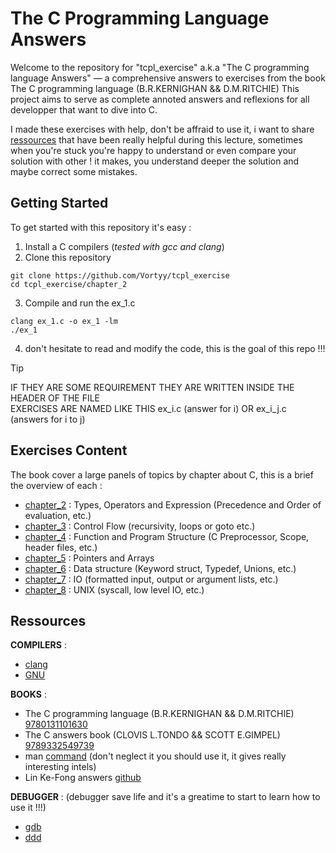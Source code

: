 # The C Programming Language Answers

Welcome to the repository for "tcpl_exercise" a.k.a "The C programming language Answers" — a comprehensive answers to exercises from the book The C programming language (B.R.KERNIGHAN && D.M.RITCHIE) 
This project aims to serve as complete annoted answers and reflexions for all developper that want to dive into C. 

I made these exercises with help, don't be affraid to use it, i want to share [ressources](ressources) that have been really helpful during this lecture, 
sometimes when you're stuck you're happy to understand or even compare your solution with other ! it makes, you understand deeper the solution and maybe correct some mistakes.

## Getting Started

To get started with this repository it's easy :

1. Install a C compilers (*tested with gcc and clang*)
2. Clone this repository
```
git clone https://github.com/Vortyy/tcpl_exercise
cd tcpl_exercise/chapter_2
```
3. Compile and run the ex_1.c 
```
clang ex_1.c -o ex_1 -lm
./ex_1
```
4. don't hesitate to read and modify the code, this is the goal of this repo !!!  

>[!TIP] 
> IF THEY ARE SOME REQUIREMENT THEY ARE WRITTEN INSIDE THE HEADER OF THE FILE\
> EXERCISES ARE NAMED LIKE THIS ex_i.c (answer for i) OR ex_i_j.c (answers for i to j) 

## Exercises Content

The book cover a large panels of topics by chapter about C, this is a brief the overview of each :

- [chapter_2](chapter_2) : Types, Operators and Expression (Precedence and Order of evaluation, etc.)
- [chapter_3](chapter_3) : Control Flow (recursivity, loops or goto etc.)
- [chapter_4](chapter_4) : Function and Program Structure (C Preprocessor, Scope, header files, etc.)
- [chapter_5](chapter_5) : Pointers and Arrays
- [chapter_6](chapter_6) : Data structure (Keyword struct, Typedef, Unions, etc.)
- [chapter_7](chapter_7) : IO (formatted input, output or argument lists, etc.)
- [chapter_8](chapter_8) : UNIX (syscall, low level IO, etc.)

## Ressources

**COMPILERS** : 
- [clang](https://clang.llvm.org/) 
- [GNU](https://gcc.gnu.org/)

**BOOKS** : 
- The C programming language (B.R.KERNIGHAN && D.M.RITCHIE) [9780131101630](https://en.wikipedia.org/wiki/Special:BookSources?isbn=9780131101630)
- The C answers book (CLOVIS L.TONDO && SCOTT E.GIMPEL) [9789332549739](https://en.wikipedia.org/wiki/Special:BookSources?isbn=9789332549739)
- man [command](https://en.wikipedia.org/wiki/Man_page) (don't neglect it you should use it, it gives really interesting intels)
- Lin Ke-Fong answers [github](https://github.com/anotherlin/tcpl)

**DEBUGGER** : (debugger save life and it's a greatime to start to learn how to use it !!!)
- [gdb](https://www.gnu.org/savannah-checkouts/gnu/gdb/index.html) 
- [ddd](https://www.gnu.org/software/ddd/)
